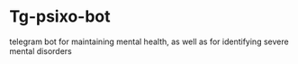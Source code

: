 # Tg-psixo-bot
telegram bot for maintaining mental health, as well as for identifying severe mental disorders
